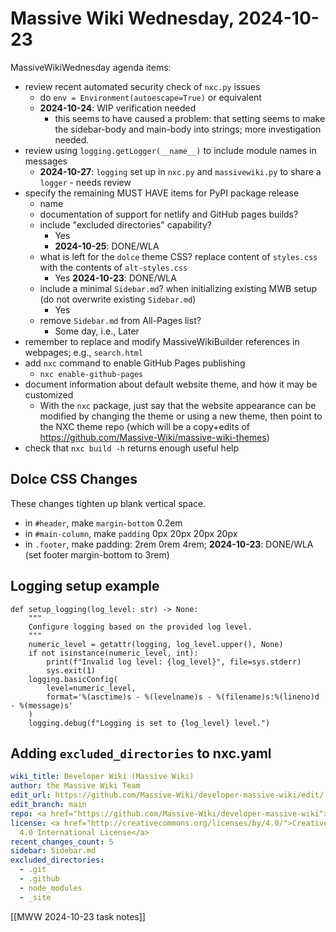 # Massive Wiki Wednesday, 2024-10-23

MassiveWikiWednesday agenda items:
- review recent automated security check of `nxc.py` issues
    - do `env = Environment(autoescape=True)` or equivalent
    - **2024-10-24**: WIP verification needed
	    - this seems to have caused a problem: that setting seems to make the sidebar-body and main-body into strings; more investigation needed. 
- review using `logging.getLogger(__name__)` to include module names in messages
    - **2024-10-27**: `logging` set up in `nxc.py` and `massivewiki.py` to share a `logger` - needs review
- specify the remaining MUST HAVE items for PyPI package release
  - name
  - documentation of support for netlify and GitHub pages builds?
  - include "excluded directories" capability?
      - Yes
      - **2024-10-25**: DONE/WLA
  - what is left for the `dolce` theme CSS?  replace content of `styles.css` with the contents of `alt-styles.css`
      - Yes  **2024-10-23**: DONE/WLA
  - include a minimal `Sidebar.md`? when initializing existing MWB setup (do not overwrite existing `Sidebar.md`)
      - Yes
  - remove `Sidebar.md` from All-Pages list?
      - Some day, i.e., Later
- remember to replace and modify MassiveWikiBuilder references in webpages; e.g., `search.html`
- add `nxc` command to enable GitHub Pages publishing
    - `nxc enable-github-pages`
- document information about default website theme, and how it may be customized
    - With the `nxc` package, just say that the website appearance can be modified by changing the theme or using a new theme, then point to the NXC theme repo (which will be a copy+edits of <https://github.com/Massive-Wiki/massive-wiki-themes>)
- check that `nxc build -h` returns enough useful help

## Dolce CSS Changes

These changes tighten up blank vertical space.

- in `#header`, make `margin-bottom` 0.2em
- in `#main-column`, make `padding` 0px 20px 20px 20px
- in `.footer`, make padding: 2rem 0rem 4rem;
**2024-10-23**: DONE/WLA (set footer margin-bottom to 3rem)
## Logging setup example

```python=
def setup_logging(log_level: str) -> None:
    """
    Configure logging based on the provided log level.
    """
    numeric_level = getattr(logging, log_level.upper(), None)
    if not isinstance(numeric_level, int):
        print(f"Invalid log level: {log_level}", file=sys.stderr)
        sys.exit(1)
    logging.basicConfig(
        level=numeric_level,
        format='%(asctime)s - %(levelname)s - %(filename)s:%(lineno)d - %(message)s'
    )
    logging.debug(f"Logging is set to {log_level} level.")
```

## Adding `excluded_directories` to nxc.yaml

```yaml
wiki_title: Developer Wiki (Massive Wiki)
author: the Massive Wiki Team
edit_url: https://github.com/Massive-Wiki/developer-massive-wiki/edit/
edit_branch: main
repo: <a href="https://github.com/Massive-Wiki/developer-massive-wiki">developer-massive-wiki</a>
license: <a href="http://creativecommons.org/licenses/by/4.0/">Creative Commons Attribution
  4.0 International License</a>
recent_changes_count: 5
sidebar: Sidebar.md
excluded_directories:
  - .git
  - .github
  - node_modules
  - _site
```

[[MWW 2024-10-23 task notes]]  

